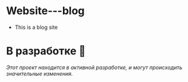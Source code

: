 # Website---blog
* This is a blog site
<h1>В разработке 🚧</h1>
<p><em>Этот проект находится в активной разработке, и могут происходить значительные изменения.</em></p>
